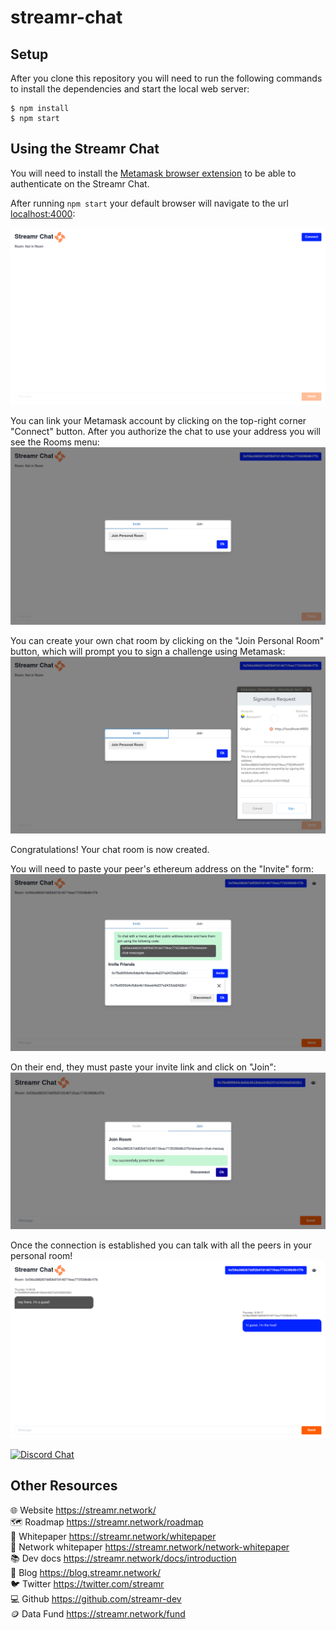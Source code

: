 # streamr-chat

## Setup 
After you clone this repository you will need to run the following commands to install the dependencies and start the local web server:
```
$ npm install 
$ npm start
```

## Using the Streamr Chat
You will need to install the [Metamask browser extension](https://metamask.io/) to be able to authenticate on the Streamr Chat. 

After running `npm start` your default browser will navigate to the url [localhost:4000](http://localhost:4000):

![alt text](./images/0.png)

You can link your Metamask account by clicking on the top-right corner "Connect" button. After you authorize the chat to use your address you will see the Rooms menu:
![rooms](./images/1.png)

You can create your own chat room by clicking on the "Join Personal Room" button, which will prompt you to sign a challenge using Metamask:
![challenge](./images/2.png)

Congratulations! Your chat room is now created. 

You will need to paste your peer's ethereum address on the "Invite" form:
![invite](./images/3.png)

On their end, they must paste your invite link and click on "Join":
![join](./images/4.png)

Once the connection is established you can talk with all the peers in your personal room!
![chat](./images/5.png)



[![Discord Chat](https://img.shields.io/discord/801574432350928907.svg?label=Discord&logo=Discord&colorB=7289da)](https://discord.gg/FVtAph9cvz)

## Other Resources
:globe_with_meridians: Website https://streamr.network/ <br/>
🗺️ Roadmap https://streamr.network/roadmap <br/>
:page_facing_up: Whitepaper https://streamr.network/whitepaper <br/>
:page_facing_up: Network whitepaper https://streamr.network/network-whitepaper <br/>
:books: Dev docs https://streamr.network/docs/introduction <br/>
:pencil: Blog https://blog.streamr.network/ <br/>
:bird: Twitter https://twitter.com/streamr <br/>
:computer: Github https://github.com/streamr-dev <br/>
🪙 Data Fund https://streamr.network/fund <br/>
